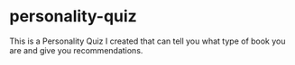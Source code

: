 # personality-quiz
This is a Personality Quiz I created that can tell you what type of book you are and give you recommendations.
